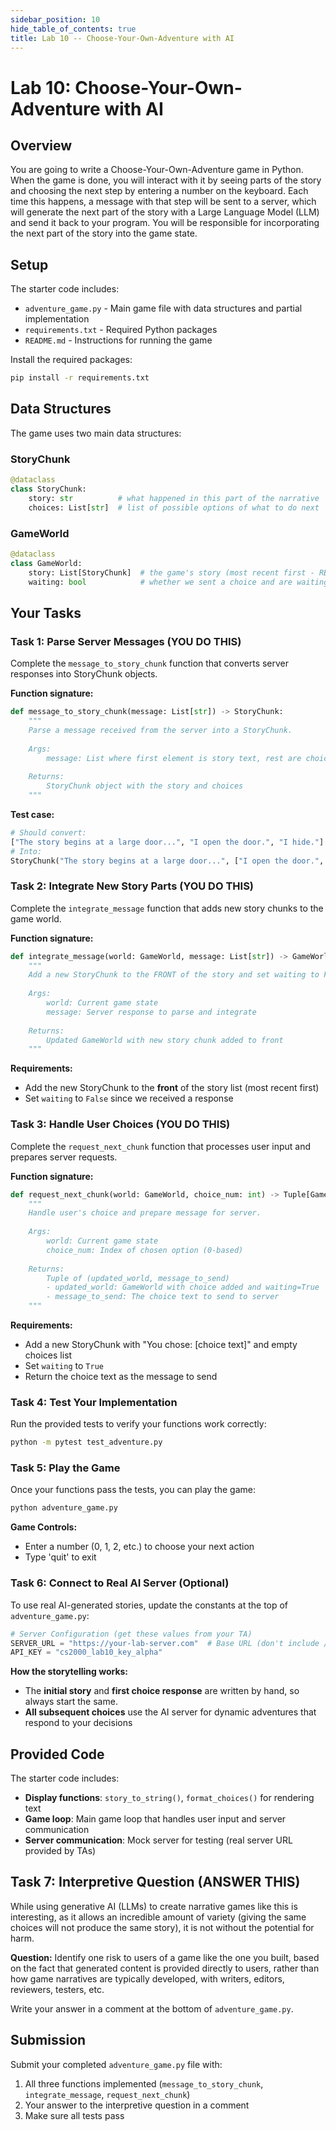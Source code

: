 ```yaml
---
sidebar_position: 10
hide_table_of_contents: true
title: Lab 10 -- Choose-Your-Own-Adventure with AI
---
```


# Lab 10: Choose-Your-Own-Adventure with AI

## Overview

You are going to write a Choose-Your-Own-Adventure game in Python. When the game is done, you will interact with it by seeing parts of the story and choosing the next step by entering a number on the keyboard. Each time this happens, a message with that step will be sent to a server, which will generate the next part of the story with a Large Language Model (LLM) and send it back to your program. You will be responsible for incorporating the next part of the story into the game state.

## Setup

The starter code includes:
- `adventure_game.py` - Main game file with data structures and partial implementation
- `requirements.txt` - Required Python packages
- `README.md` - Instructions for running the game

Install the required packages:
```bash
pip install -r requirements.txt
```

## Data Structures

The game uses two main data structures:

### StoryChunk
```python
@dataclass
class StoryChunk:
    story: str          # what happened in this part of the narrative
    choices: List[str]  # list of possible options of what to do next
```

### GameWorld
```python
@dataclass  
class GameWorld:
    story: List[StoryChunk]  # the game's story (most recent first - REVERSE ORDER)
    waiting: bool            # whether we sent a choice and are waiting for response
```

## Your Tasks

### Task 1: Parse Server Messages (**YOU DO THIS**)

Complete the `message_to_story_chunk` function that converts server responses into StoryChunk objects.

**Function signature:**
```python
def message_to_story_chunk(message: List[str]) -> StoryChunk:
    """
    Parse a message received from the server into a StoryChunk.
    
    Args:
        message: List where first element is story text, rest are choices
        
    Returns:
        StoryChunk object with the story and choices
    """
```

**Test case:**
```python
# Should convert:
["The story begins at a large door...", "I open the door.", "I hide."]
# Into:
StoryChunk("The story begins at a large door...", ["I open the door.", "I hide."])
```

### Task 2: Integrate New Story Parts (**YOU DO THIS**)

Complete the `integrate_message` function that adds new story chunks to the game world.

**Function signature:**
```python
def integrate_message(world: GameWorld, message: List[str]) -> GameWorld:
    """
    Add a new StoryChunk to the FRONT of the story and set waiting to False.
    
    Args:
        world: Current game state
        message: Server response to parse and integrate
        
    Returns:
        Updated GameWorld with new story chunk added to front
    """
```

**Requirements:**
- Add the new StoryChunk to the **front** of the story list (most recent first)
- Set `waiting` to `False` since we received a response

### Task 3: Handle User Choices (**YOU DO THIS**)

Complete the `request_next_chunk` function that processes user input and prepares server requests.

**Function signature:**
```python
def request_next_chunk(world: GameWorld, choice_num: int) -> Tuple[GameWorld, str]:
    """
    Handle user's choice and prepare message for server.
    
    Args:
        world: Current game state
        choice_num: Index of chosen option (0-based)
        
    Returns:
        Tuple of (updated_world, message_to_send)
        - updated_world: GameWorld with choice added and waiting=True
        - message_to_send: The choice text to send to server
    """
```

**Requirements:**
- Add a new StoryChunk with "You chose: [choice text]" and empty choices list
- Set `waiting` to `True`
- Return the choice text as the message to send

### Task 4: Test Your Implementation

Run the provided tests to verify your functions work correctly:
```bash
python -m pytest test_adventure.py
```

### Task 5: Play the Game

Once your functions pass the tests, you can play the game:
```bash
python adventure_game.py
```

**Game Controls:**
- Enter a number (0, 1, 2, etc.) to choose your next action
- Type 'quit' to exit

### Task 6: Connect to Real AI Server (Optional)

To use real AI-generated stories, update the constants at the top of `adventure_game.py`:

```python
# Server Configuration (get these values from your TA)
SERVER_URL = "https://your-lab-server.com"  # Base URL (don't include /story)
API_KEY = "cs2000_lab10_key_alpha"
```

**How the storytelling works:**
- The **initial story** and **first choice response** are written by hand, so always start the same.
- **All subsequent choices** use the AI server for dynamic adventures that respond to your decisions

## Provided Code

The starter code includes:

- **Display functions**: `story_to_string()`, `format_choices()` for rendering text
- **Game loop**: Main game loop that handles user input and server communication  
- **Server communication**: Mock server for testing (real server URL provided by TAs)

## Task 7: Interpretive Question (**ANSWER THIS**)

While using generative AI (LLMs) to create narrative games like this is interesting, as it allows an incredible amount of variety (giving the same choices will not produce the same story), it is not without the potential for harm. 

**Question:** Identify one risk to users of a game like the one you built, based on the fact that generated content is provided directly to users, rather than how game narratives are typically developed, with writers, editors, reviewers, testers, etc.

Write your answer in a comment at the bottom of `adventure_game.py`.

## Submission

Submit your completed `adventure_game.py` file with:
1. All three functions implemented (`message_to_story_chunk`, `integrate_message`, `request_next_chunk`)
2. Your answer to the interpretive question in a comment
3. Make sure all tests pass